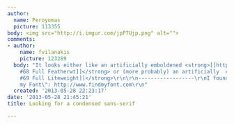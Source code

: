 ```yaml
---
author:
  name: Peroyomas
  picture: 113355
body: <img src="http://i.imgur.com/jpP7Ujp.png" alt="">
comments:
- author:
    name: fvilanakis
    picture: 123289
  body: "It looks either like an artificially emboldened <strong>[[http://www.findmyfont.com/index.php/fonts/font-preview?fset=Hoefler%2BFrere-Jones&ffam=Knockout%20HTF68-FullFeatherwt%20-%20Regular&fid=468c65c4c4ed5b49be5637d839b5f5ad&fsize=60&text=EN%20VIVO!&fit=1|Knockout
    #68 Full Featherwt]]</strong> or (more probably) an artificially  compressed <strong>[[http://www.findmyfont.com/index.php/fonts/font-preview?fset=Hoefler%2BFrere-Jones&ffam=Knockout%20HTF69-FullLiteweight%20-%20Regular&fid=a6254b83c902e8744fa60c33c6bb1b49&fsize=60&text=EN%20VIVO!&fit=1|Knockout
    #69 Full Liteweight]]</strong>\r\n\r\n------------------\r\nI found it using \"Find
    my Font\": http://www.findmyfont.com\r\n"
  created: '2013-05-28 22:23:17'
date: '2013-05-28 21:45:21'
title: Looking for a condensed sans-serif

---
```

